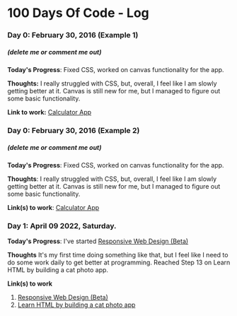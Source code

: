 # 100 Days Of Code - Log

### Day 0: February 30, 2016 (Example 1)
##### (delete me or comment me out)

**Today's Progress**: Fixed CSS, worked on canvas functionality for the app.

**Thoughts:** I really struggled with CSS, but, overall, I feel like I am slowly getting better at it. Canvas is still new for me, but I managed to figure out some basic functionality.

**Link to work:** [Calculator App](http://www.example.com)

### Day 0: February 30, 2016 (Example 2)
##### (delete me or comment me out)

**Today's Progress**: Fixed CSS, worked on canvas functionality for the app.

**Thoughts**: I really struggled with CSS, but, overall, I feel like I am slowly getting better at it. Canvas is still new for me, but I managed to figure out some basic functionality.

**Link(s) to work**: [Calculator App](http://www.example.com)


### Day 1: April 09 2022, Saturday.

**Today's Progress**: I've started [Responsive Web Design (Beta)](https://www.freecodecamp.org/learn/2022/responsive-web-design/)

**Thoughts** It's my first time doing something like that, but I feel like I need to do some work daily to get better at programming. Reached Step 13 on Learn HTML by building a cat photo app.

**Link(s) to work**
1. [Responsive Web Design (Beta)](https://www.freecodecamp.org/learn/2022/responsive-web-design/)
2. [Learn HTML by building a cat photo app](https://www.freecodecamp.org/learn/2022/responsive-web-design/learn-html-by-building-a-cat-photo-app/)
